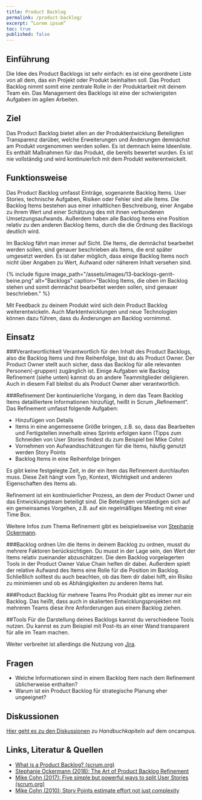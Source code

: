 ```yaml
---
title: Product Backlog
permalink: /product-backlog/
excerpt: “Lorem ipsum”
toc: true
published: false
---
```


## Einführung
Die Idee des Product Backlogs ist sehr einfach: es ist eine geordnete Liste von all dem, das ein Projekt oder Produkt beinhalten soll. 
Das Product Backlog nimmt somit eine zentrale Rolle in der Produktarbeit mit deinem Team ein. 
Das Management des Backlogs ist eine der schwierigsten Aufgaben im agilen Arbeiten. 

## Ziel
Das Product Backlog bietet allen an der Produktentwicklung Beteiligten Transparenz darüber, welche Erweiterungen und Änderungen demnächst am Produkt vorgenommen werden sollen. 
Es ist demnach keine Ideenliste. 
Es enthält Maßnahmen für das Produkt, die bereits bewertet wurden. 
Es ist nie vollständig und wird kontinuierlich mit dem Produkt weiterentwickelt. 

## Funktionsweise
Das Product Backlog umfasst Einträge, sogenannte Backlog Items. 
User Stories, technische Aufgaben, Risiken oder Fehler sind alle Items. 
Die Backlog Items bestehen aus einer inhaltlichen Beschreibung, einer Angabe zu ihrem Wert und einer Schätzung des mit ihnen verbundenen Umsetzungsaufwands. 
Außerdem haben alle Backlog Items eine Position relativ zu den anderen Backlog Items, durch die die Ordnung des Backlogs deutlich wird. 

Im Backlog fährt man immer auf Sicht. 
Die Items, die demnächst bearbeitet werden sollen, sind genauer beschrieben als Items, die erst später umgesetzt werden. 
Es ist daher möglich, dass einige Backlog Items noch nicht über Angaben zu Wert, Aufwand oder näherem Inhalt versehen sind.

{% include figure image_path="/assets/images/13-backlogs-gerrit-beine.png" alt="Backlogs" caption="Backlog Items, die oben im Backlog stehen und somit demnächst bearbeitet werden sollen, sind genauer beschrieben." %}

Mit Feedback zu deinem Produkt wird sich dein Product Backlog weiterentwickeln. 
Auch Marktentwicklungen und neue Technologien können dazu führen, dass du Änderungen am Backlog vornimmst.

## Einsatz

###Verantwortlichkeit
Verantwortlich für den Inhalt des Product Backlogs, also die Backlog Items und ihre Reihenfolge, bist du als Product Owner. 
Der Product Owner stellt auch sicher, dass das Backlog für alle relevanten Personen(-gruppen) zugänglich ist. 
Einige Aufgaben wie Backlog Refinement (siehe unten) kannst du an andere Teammitglieder deligieren. 
Auch in diesem Fall bleibst du als Product Owner aber verantwortlich.

###Refinement
Der kontinuierliche Vorgang, in dem das Team Backlog Items detailliertere Informationen hinzufügt, heißt in Scrum „Refinement“. 
Das Refinement umfasst folgende Aufgaben:

* Hinzufügen von Details
* Items in eine angemessene Größe bringen, z.B. so, dass das Bearbeiten und Fertigstellen innerhalb eines Sprints erfolgen kann (Tipps zum Schneiden von User Stories findest du zum Beispiel bei Mike Cohn) 
* Vornehmen von Aufwandsschätzungen für die Items, häufig genutzt werden Story Points
* Backlog Items in eine Reihenfolge bringen

Es gibt keine festgelegte Zeit, in der ein Item das Refinement durchlaufen muss. 
Diese Zeit hängt vom Typ, Kontext, Wichtigkeit und anderen Eigenschaften des Items ab. 

Refinement ist ein kontinuierlicher Prozess, an dem der Product Owner und das Entwicklungsteam beteiligt sind. 
Die Beteiligten verständigen sich auf ein gemeinsames Vorgehen, z.B. auf ein regelmäßiges Meeting mit einer Time Box.

Weitere Infos zum Thema Refinement gibt es beispielsweise von [Stephanie Ockermann](https://www.scrum.org/resources/blog/art-product-backlog-refinement).

###Backlog ordnen
Um die Items in deinem Backlog zu ordnen, musst du mehrere Faktoren berücksichtigen. 
Du musst in der Lage sein, den Wert der Items relativ zueinander abzuschätzen. 
Die dem Backlog vorgelagerten Tools in der Product Owner Value Chain helfen dir dabei. 
Außerdem spielt der relative Aufwand des Items eine Rolle für die Position im Backlog. 
Schließlich solltest du auch beachten, ob das Item dir dabei hilft, ein Risiko zu minimieren und ob es Abhängigkeiten zu anderen Items hat.

###Product Backlog für mehrere Teams
Pro Produkt gibt es immer nur ein Backlog. 
Das heißt, dass auch in skalierten Entwicklungsprojekten mit mehreren Teams diese ihre Anforderungen aus einem Backlog ziehen.

##Tools
Für die Darstellung deines Backlogs kannst du verschiedene Tools nutzen. Du kannst es zum Beispiel mit Post-its an einer Wand transparent für alle im Team machen.

Weiter verbreitet ist allerdings die Nutzung von [Jira](https://www.atlassian.com/de/software/jira).

## Fragen

* Welche Informationen sind in einem Backlog Item nach dem Refinement üblicherweise enthalten?
* Warum ist ein Product Backlog für strategische Planung eher ungeeignet?


## Diskussionen

[Hier geht es zu den Diskussionen](https://www.oncampus.de/blocks/oc_mooc_nav/forum_view.php?showall=false&id=47546) zu *Handbuchkapiteln* auf dem oncampus.

## Links, Literatur & Quellen

* [What is a Product Backlog? (scrum.org)](https://www.scrum.org/resources/what-is-a-product-backlog)
* [Stephanie Ockermann (2018): The Art of Product Backlog Refinement](https://www.scrum.org/resources/blog/art-product-backlog-refinement)
* [Mike Cohn (2017): Five simple but powerful ways to split User Stories (scrum.org)](https://www.mountaingoatsoftware.com/blog/five-simple-but-powerful-ways-to-split-user-stories) 
* [Mike Cohn (2010): Story Points estimate effort not just complexity](https://www.mountaingoatsoftware.com/blog/its-effort-not-complexity)
